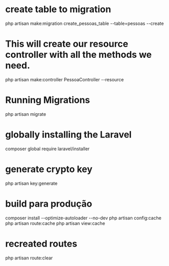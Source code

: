 # create table to migration
php artisan make:migration create_pessoas_table --table=pessoas --create

# This will create our resource controller with all the methods we need.
php artisan make:controller PessoaController --resource 

# Running Migrations
php artisan migrate

# globally installing the Laravel
composer global require laravel/installer

# generate crypto key
php artisan key:generate



# build para produção
composer install --optimize-autoloader --no-dev
php artisan config:cache
php artisan route:cache
php artisan view:cache

# recreated routes
php artisan route:clear